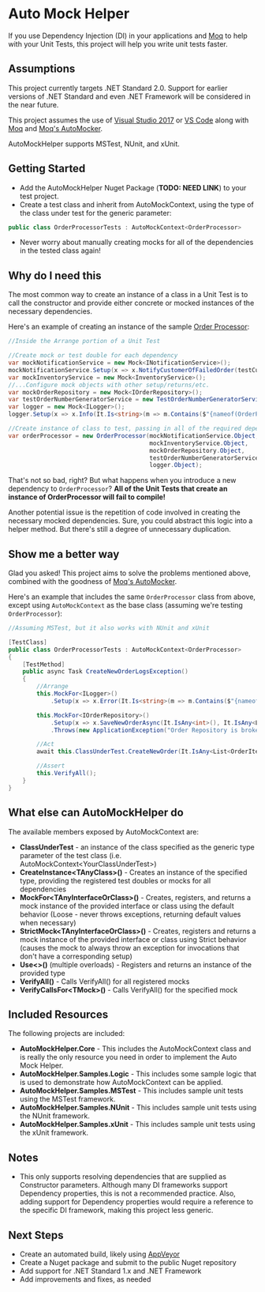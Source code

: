 # Auto Mock Helper

If you use Dependency Injection (DI) in your applications and [Moq](https://github.com/moq/moq) to help with your Unit Tests, this project will help you write unit tests faster.

## Assumptions

This project currently targets .NET Standard 2.0. Support for earlier versions of .NET Standard and even .NET Framework will be considered in the near future.

This project assumes the use of [Visual Studio 2017](https://visualstudio.microsoft.com/vs/) or [VS Code](https://code.visualstudio.com/) along with [Moq](https://github.com/moq/moq) and [Moq's AutoMocker](https://github.com/moq/Moq.AutoMocker).

AutoMockHelper supports MSTest, NUnit, and xUnit.

## Getting Started

- Add the AutoMockHelper Nuget Package (**TODO: NEED LINK**) to your test project.
- Create a test class and inherit from AutoMockContext, using the type of the class under test for the generic parameter:

```c#
public class OrderProcessorTests : AutoMockContext<OrderProcessor>
```

- Never worry about manually creating mocks for all of the dependencies in the tested class again!

## Why do I need this

The most common way to create an instance of a class in a Unit Test is to call the constructor and provide either concrete or mocked instances of the necessary dependencies.

Here's an example of creating an instance of the sample [Order Processor](./AutoMockHelper.Samples.Logic/OrderProcessor/OrderProcessor.cs):

```c#
//Inside the Arrange portion of a Unit Test

//Create mock or test double for each dependency
var mockNotificationService = new Mock<INotificationService>();
mockNotificationService.Setup(x => x.NotifyCustomerOfFailedOrder(testCustomer.CustomerId, NewOrderNumber));
var mockInventoryService = new Mock<InventoryService>();
//...Configure mock objects with other setup/returns/etc.
var mockOrderRepository = new Mock<IOrderRepository>();
var testOrderNumberGeneratorService = new TestOrderNumberGeneratorService();
var logger = new Mock<ILogger>();
logger.Setup(x => x.Info(It.Is<string>(m => m.Contains($"{nameof(OrderProcessor.CreateNewOrder)}"))));

//Create instance of class to test, passing in all of the required dependency
var orderProcessor = new OrderProcessor(mockNotificationService.Object,
                                        mockInventoryService.Object,
                                        mockOrderRepository.Object,
                                        testOrderNumberGeneratorService,
                                        logger.Object);
```

That's not so bad, right? But what happens when you introduce a new dependency to `OrderProcessor`? **All of the Unit Tests that create an instance of OrderProcessor will fail to compile!**

Another potential issue is the repetition of code involved in creating the necessary mocked dependencies. Sure, you could abstract this logic into a helper method. But there's still a degree of unnecessary duplication.

## Show me a better way

Glad you asked! This project aims to solve the problems mentioned above, combined with the goodness of [Moq's AutoMocker](https://github.com/moq/Moq.AutoMocker).

Here's an example that includes the same `OrderProcessor` class from above, except using `AutoMockContext` as the base class (assuming we're testing `OrderProcessor`):

```c#
//Assuming MSTest, but it also works with NUnit and xUnit

[TestClass]
public class OrderProcessorTests : AutoMockContext<OrderProcessor>
{
    [TestMethod]
    public async Task CreateNewOrderLogsException()
    {
        //Arrange
        this.MockFor<ILogger>()
            .Setup(x => x.Error(It.Is<string>(m => m.Contains($"{nameof(OrderProcessor.CreateNewOrder)}")), It.IsAny<Exception>()));

        this.MockFor<IOrderRepository>()
            .Setup(x => x.SaveNewOrderAsync(It.IsAny<int>(), It.IsAny<List<OrderItem>>(), It.IsAny<Customer>()))
            .Throws(new ApplicationException("Order Repository is broken!"));

        //Act
        await this.ClassUnderTest.CreateNewOrder(It.IsAny<List<OrderItem>>(), It.IsAny<Customer>());

        //Assert
        this.VerifyAll();
    }
}
```

## What else can AutoMockHelper do

The available members exposed by AutoMockContext are:

- **ClassUnderTest** - an instance of the class specified as the generic type parameter of the test class (i.e. AutoMockContext&lt;YourClassUnderTest&gt;)
- **CreateInstance&lt;TAnyClass&gt;()** - Creates an instance of the specified type, providing the registered test doubles or mocks for all dependencies
- **MockFor&lt;TAnyInterfaceOrClass&gt;()** - Creates, registers, and returns a mock instance of the provided interface or class using the default behavior (Loose - never throws exceptions, returning default values when necessary)
- **StrictMock&lt;TAnyInterfaceOrClass&gt;()** - Creates, registers and returns a mock instance of the provided interface or class using Strict behavior (causes the mock to always throw an exception for invocations that don't have a corresponding setup)
- **Use&lt;&gt;()** (multiple overloads) - Registers and returns an instance of the provided type
- **VerifyAll()** - Calls VerifyAll() for all registered mocks
- **VerifyCallsFor&lt;TMock&gt;()** - Calls VerifyAll() for the specified mock

## Included Resources

The following projects are included:

- **AutoMockHelper.Core** - This includes the AutoMockContext class and is really the only resource you need in order to implement the Auto Mock Helper.
- **AutoMockHelper.Samples.Logic** - This includes some sample logic that is used to demonstrate how AutoMockContext can be applied.
- **AutoMockHelper.Samples.MSTest** - This includes sample unit tests using the MSTest framework.
- **AutoMockHelper.Samples.NUnit** - This includes sample unit tests using the NUnit framework.
- **AutoMockHelper.Samples.xUnit** - This includes sample unit tests using the xUnit framework.

## Notes

- This only supports resolving dependencies that are supplied as Constructor parameters. Although many DI frameworks support Dependency properties, this is not a recommended practice. Also, adding support for Dependency properties would require a reference to the specific DI framework, making this project less generic.

## Next Steps

- Create an automated build, likely using [AppVeyor](https://www.appveyor.com)
- Create a Nuget package and submit to the public Nuget repository
- Add support for .NET Standard 1.x and .NET Framework
- Add improvements and fixes, as needed
